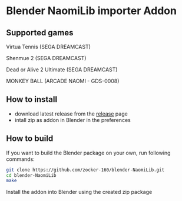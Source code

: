 # Blender NaomiLib importer Addon

## Supported games

Virtua Tennis (SEGA DREAMCAST)

Shenmue 2 (SEGA DREAMCAST)

Dead or Alive 2 Ultimate (SEGA DREAMCAST)

MONKEY BALL (ARCADE NAOMI - GDS-0008)

## How to install

- download latest release from the [release](https://github.com/zocker-160/blender-NaomiLib/releases) page
- intall zip as addon in Blender in the preferences

## How to build

If you want to build the Blender package on your own, run following commands:

```bash
git clone https://github.com/zocker-160/blender-NaomiLib.git
cd blender-NaomiLib
make
```

Install the addon into Blender using the created zip package
